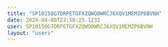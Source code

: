 ```yaml
---
title: "SP10150G7DRPETGFXZQWQ0WRCJ6XQV1MEMZP6BVNH"
date: 2024-04-08T22:58:25.123Z
user: SP10150G7DRPETGFXZQWQ0WRCJ6XQV1MEMZP6BVNH
layout: "users"
---
```

    